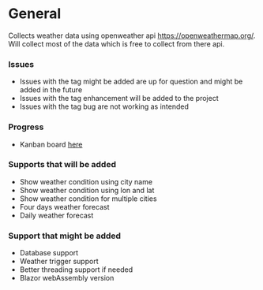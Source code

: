 # General
Collects weather data using openweather api https://openweathermap.org/. 
Will collect most of the data which is free to collect from there api. 

### Issues
- Issues with the tag might be added are up for question and might be added in the future
- Issues with the tag enhancement will be added to the project
- Issues with the tag bug are not working as intended

### Progress
- Kanban board [here](https://github.com/users/Carpenteri1/projects/3) 

### Supports that will be added
- Show weather condition using city name
- Show weather condition using lon and lat
- Show weather condition for multiple cities
- Four days weather forecast 
- Daily weather forecast 

### Support that might be added

-  Database support
-  Weather trigger support
-  Better threading support if needed
-  Blazor webAssembly version

